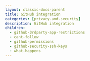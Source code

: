 ```yaml
---
layout: classic-docs-parent
title: GitHub integration
categories: [privacy-and-security]
description: GitHub integration
children:
  - github-3rdparty-app-restrictions
  - cant-follow
  - github-permissions
  - github-security-ssh-keys
  - what-happens
---
```

